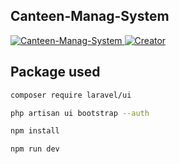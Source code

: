 ## Canteen-Manag-System

<p align="left">
<a href="https://github.com/ranjith-acharya/canteen-manag-system" target="_blank">
    <img src="https://img.shields.io/badge/build-Canteen--Manag--System-green" alt="Canteen-Manag-System">
</a>
<a href="https://github.com/ranjith-acharya" target="_blank">
    <img src="https://img.shields.io/badge/creator-ranjith--acharya-blue" alt="Creator">
</a>
</p>

## Package used

```bash
composer require laravel/ui
```
```bash
php artisan ui bootstrap --auth
```
```bash
npm install
```
```bash
npm run dev
```